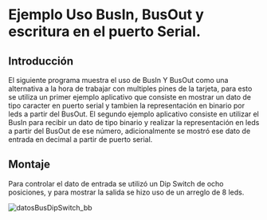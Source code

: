 # Ejemplo Uso BusIn, BusOut y escritura en el puerto Serial.

## Introducción
El siguiente programa muestra el uso de BusIn Y BusOut como una alternativa a la hora de trabajar con multiples pines de la tarjeta, para esto se utiliza un primer 
ejemplo aplicativo que consiste en mostrar un dato de tipo caracter en puerto serial y tambien la representación en binario por leds a partir del BusOut. El segundo 
ejemplo aplicativo consiste en utilizar el BusIn para recibir un dato de tipo binario y realizar la representación en leds a partir del BusOut de ese número,
adicionalmente se mostró ese dato de entrada en decimal a partir de puerto serial.



## Montaje

Para controlar el dato de entrada se utilizó un Dip Switch de ocho posiciones, y para mostrar la salida se hizo uso de un arreglo de 8 leds.

![datosBusDipSwitch_bb](https://user-images.githubusercontent.com/59096507/211004610-f7776a48-32b9-460e-b5c3-80a9bb7b5f05.svg)
